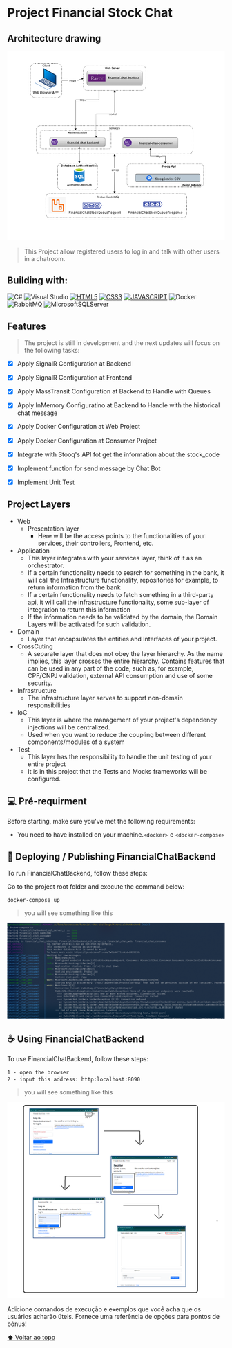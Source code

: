 
# Project Financial Stock Chat

<!---Esses são exemplos. Veja https://shields.io para outras pessoas ou para personalizar este conjunto de escudos. Você pode querer incluir dependências, status do projeto e informações de licença aqui--->


## Architecture drawing

<img src="./assets/diagram_financial_chat_challenge.drawio.png" alt="Architecture drawing">

> This Project allow registered users to log in and talk with other users in a chatroom.

## Building with:
![C#](https://img.shields.io/badge/c%23-%23239120.svg?style=for-the-badge&logo=c-sharp&logoColor=white)
![Visual Studio](https://img.shields.io/badge/Visual%20Studio-5C2D91.svg?style=for-the-badge&logo=visual-studio&logoColor=white)
[![HTML5](https://img.shields.io/badge/HTML5-E34F26?style=for-the-badge&logo=html5&logoColor=white)](https://developer.mozilla.org/pt-BR/docs/Web/HTML)
[![CSS3](https://img.shields.io/badge/CSS3-1572B6?style=for-the-badge&logo=css3&logoColor=white)](https://developer.mozilla.org/pt-BR/docs/Web/CSS)
[![JAVASCRIPT](https://img.shields.io/badge/JavaScript-F7DF1E?style=for-the-badge&logo=javascript&logoColor=black)](https://developer.mozilla.org/pt-BR/docs/Web/JavaScript)
![Docker](https://img.shields.io/badge/docker-%230db7ed.svg?style=for-the-badge&logo=docker&logoColor=white)
![RabbitMQ](https://img.shields.io/badge/Rabbitmq-FF6600?style=for-the-badge&logo=rabbitmq&logoColor=white)
![MicrosoftSQLServer](https://img.shields.io/badge/Microsoft%20SQL%20Sever-CC2927?style=for-the-badge&logo=microsoft%20sql%20server&logoColor=white)

## Features

> The project is still in development and the next updates will focus on the following tasks:

- [x] Apply SignalR Configuration at Backend
- [x] Apply SignalR Configuration at Frontend
- [x] Apply MassTransit Configuration at Backend to Handle with Queues 
- [x] Apply InMemory Configuratino at Backend to Handle with the historical chat message
- [x] Apply Docker Configuration at Web Project 
- [x] Apply Docker Configuration at Consumer Project
- [x] Integrate with Stooq's API fot get the information about the stock_code 
- [x] Implement function for send message by Chat Bot 
- [x] Implement Unit Test



## Project Layers

- Web
    - Presentation layer
        - Here will be the access points to the functionalities of your services, their controllers, Frontend, etc.
- Application
    - This layer integrates with your services layer, think of it as an orchestrator.
    - If a certain functionality needs to search for something in the bank, it will call the Infrastructure functionality, repositories for example, to return information from the bank
    - If a certain functionality needs to fetch something in a third-party api, it will call the infrastructure functionality, some sub-layer of integration to return this information
    - If the information needs to be validated by the domain, the Domain Layers will be activated for such validation.
- Domain
    - Layer that encapsulates the entities and Interfaces of your project.
- CrossCuting
    - A separate layer that does not obey the layer hierarchy. As the name implies, this layer crosses the entire hierarchy. Contains features that can be used in any part of the code, such as, for example, CPF/CNPJ validation, external API consumption and use of some security.
- Infrastructure
    - The infrastructure layer serves to support non-domain responsibilities
- IoC
    - This layer is where the management of your project's dependency injections will be centralized.
    - Used when you want to reduce the coupling between different components/modules of a system
- Test
    - This layer has the responsibility to handle the unit testing of your entire project
    - It is in this project that the Tests and Mocks frameworks will be configured.



## 💻 Pré-requirment

Before starting, make sure you've met the following requirements:
<!---Estes são apenas requisitos de exemplo. Adicionar, duplicar ou remover conforme necessário--->
* You need to have installed on your machine.`<docker>` e `<docker-compose>`


## 🚀 Deploying / Publishing FinancialChatBackend

To run FinancialChatBackend, follow these steps:

Go to the project root folder and execute the command below:
```
docker-compose up
```


> you will see something like this
<img src="./assets/docker-compose-up.png" alt="Architecture drawing">




## ☕ Using FinancialChatBackend

To use FinancialChatBackend, follow these steps:

```
1 - open the browser
2 - input this address: http:localhost:8090

```

> you will see something like this
<img src="./assets/login-screen.png" alt="Architecture drawing">



Adicione comandos de execução e exemplos que você acha que os usuários acharão úteis. Fornece uma referência de opções para pontos de bônus!


[⬆ Voltar ao topo](#FinancialChatBackend)<br>